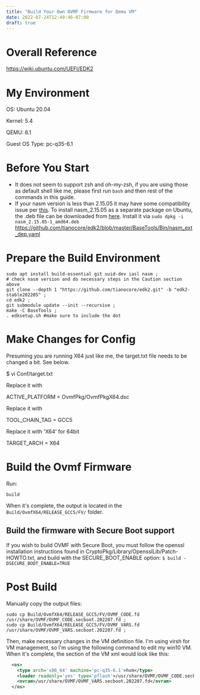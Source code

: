 ```yaml
---
title: "Build Your Own OVMF Firmware for Qemu VM"
date: 2022-07-24T12:49:46-07:00
draft: true
---
```


# Overall Reference 
https://wiki.ubuntu.com/UEFI/EDK2

# My Environment
OS: Ubuntu 20.04

Kernel: 5.4

QEMU: 6.1

Guest OS Type: pc-q35-6.1

# Before You Start

- It does not seem to support zsh and oh-my-zsh, if you are using those as default shell like me, please first run `bash` and then rest of the commands in this guide.
- If your nasm version is less than 2.15.05 it may have some compatibility issue per [this](https://github.com/tianocore/edk2/blob/master/BaseTools/Bin/nasm_ext_dep.yaml). To install nasm_2.15.05 as a separate package on Ubuntu, the .deb file can be downloaded from [here](https://launchpad.net/ubuntu/+archive/primary/+files/nasm_2.15.05-1_amd64.deb). Install it via `sudo dpkg -i nasm_2.15.05-1_amd64.deb`
https://github.com/tianocore/edk2/blob/master/BaseTools/Bin/nasm_ext_dep.yaml


# Prepare the Build Environment
```
sudo apt install build-essential git uuid-dev iasl nasm ;
# check nasm version and do necessary steps in the Caution section above
git clone --depth 1 "https://github.com/tianocore/edk2.git" -b "edk2-stable202205" ;
cd edk2 ;
git submodule update --init --recursive ;
make -C BaseTools ;
. edksetup.sh #make sure to include the dot
```

# Make Changes for Config

Presuming you are running X64 just like me, the target.txt file needs to be changed a bit. See below.

$ vi Conf/target.txt

Replace it with

 ACTIVE_PLATFORM       = OvmfPkg/OvmfPkgX64.dsc 

Replace it with

 TOOL_CHAIN_TAG        = GCC5

Replace it with 'X64' for 64bit

 TARGET_ARCH           = X64 

# Build the Ovmf Firmware

Run:
```
build
```
When it's complete, the output is located in the `Build/OvmfX64/RELEASE_GCC5/FV/` folder.


## Build the firmware with Secure Boot support
If you wish to build OVMF with Secure Boot, you must follow the openssl installation instructions found in CryptoPkg/Library/OpensslLib/Patch-HOWTO.txt, and build with the SECURE_BOOT_ENABLE option:
`$ build -DSECURE_BOOT_ENABLE=TRUE`

# Post Build

Manually copy the output files:
```
sudo cp Build/OvmfX64/RELEASE_GCC5/FV/OVMF_CODE.fd  /usr/share/OVMF/OVMF_CODE.secboot.202207.fd ;
sudo cp Build/OvmfX64/RELEASE_GCC5/FV/OVMF_VARS.fd  /usr/share/OVMF/OVMF_VARS.secboot.202207.fd ;
```

Then, make necessary changes in the VM definition file. I'm using virsh for VM management, so I'm using the following command to edit my win10 VM. When it's complete, the <OS> section of the VM xml would look like this:

```xml
  <os>
    <type arch='x86_64' machine='pc-q35-6.1'>hvm</type>
    <loader readonly='yes' type='pflash'>/usr/share/OVMF/OVMF_CODE.secboot.202207.fd</loader>
    <nvram>/usr/share/OVMF/OVMF_VARS.secboot.202207.fd</nvram>
  </os>
```
